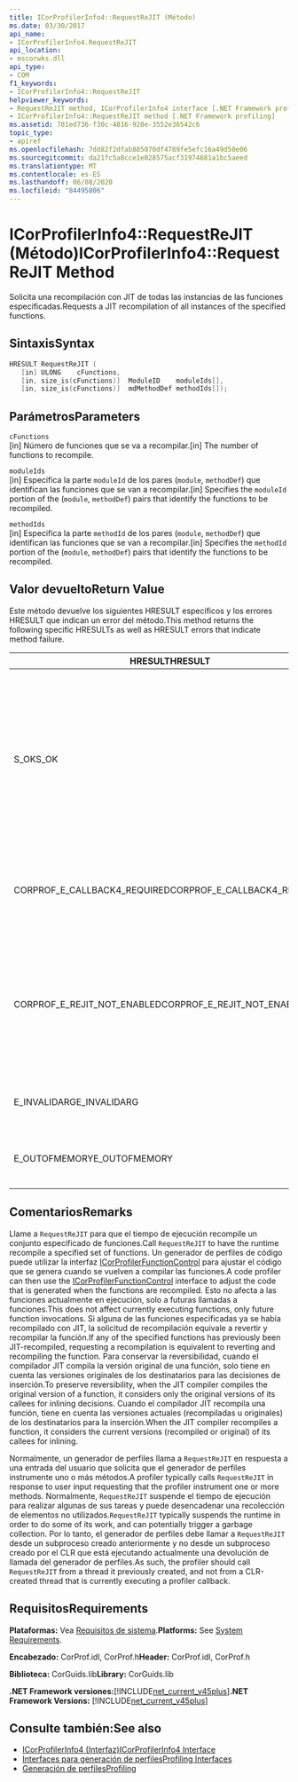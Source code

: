 ```yaml
---
title: ICorProfilerInfo4::RequestReJIT (Método)
ms.date: 03/30/2017
api_name:
- ICorProfilerInfo4.RequestReJIT
api_location:
- mscorwks.dll
api_type:
- COM
f1_keywords:
- ICorProfilerInfo4::RequestReJIT
helpviewer_keywords:
- RequestReJIT method, ICorProfilerInfo4 interface [.NET Framework profiling]
- ICorProfilerInfo4::RequestReJIT method [.NET Framework profiling]
ms.assetid: 781ed736-f30c-4816-920e-3552e36542c6
topic_type:
- apiref
ms.openlocfilehash: 7dd82f2dfab885070df4789fe5efc16a49d50e06
ms.sourcegitcommit: da21fc5a8cce1e028575acf31974681a1bc5aeed
ms.translationtype: MT
ms.contentlocale: es-ES
ms.lasthandoff: 06/08/2020
ms.locfileid: "84495806"
---
```

# <a name="icorprofilerinfo4requestrejit-method"></a><span data-ttu-id="e77f9-102">ICorProfilerInfo4::RequestReJIT (Método)</span><span class="sxs-lookup"><span data-stu-id="e77f9-102">ICorProfilerInfo4::RequestReJIT Method</span></span>
<span data-ttu-id="e77f9-103">Solicita una recompilación con JIT de todas las instancias de las funciones especificadas.</span><span class="sxs-lookup"><span data-stu-id="e77f9-103">Requests a JIT recompilation of all instances of the specified functions.</span></span>  
  
## <a name="syntax"></a><span data-ttu-id="e77f9-104">Sintaxis</span><span class="sxs-lookup"><span data-stu-id="e77f9-104">Syntax</span></span>  
  
```cpp  
HRESULT RequestReJIT (  
   [in] ULONG    cFunctions,  
   [in, size_is(cFunctions)]  ModuleID    moduleIds[],  
   [in, size_is(cFunctions)]  mdMethodDef methodIds[]);  
```  
  
## <a name="parameters"></a><span data-ttu-id="e77f9-105">Parámetros</span><span class="sxs-lookup"><span data-stu-id="e77f9-105">Parameters</span></span>  
 `cFunctions`  
 <span data-ttu-id="e77f9-106">[in] Número de funciones que se va a recompilar.</span><span class="sxs-lookup"><span data-stu-id="e77f9-106">[in] The number of functions to recompile.</span></span>  
  
 `moduleIds`  
 <span data-ttu-id="e77f9-107">[in] Especifica la parte `moduleId` de los pares (`module`, `methodDef`) que identifican las funciones que se van a recompilar.</span><span class="sxs-lookup"><span data-stu-id="e77f9-107">[in] Specifies the `moduleId` portion of the (`module`, `methodDef`) pairs that identify the functions to be recompiled.</span></span>  
  
 `methodIds`  
 <span data-ttu-id="e77f9-108">[in] Especifica la parte `methodId` de los pares (`module`, `methodDef`) que identifican las funciones que se van a recompilar.</span><span class="sxs-lookup"><span data-stu-id="e77f9-108">[in] Specifies the `methodId` portion of the (`module`, `methodDef`) pairs that identify the functions to be recompiled.</span></span>  
  
## <a name="return-value"></a><span data-ttu-id="e77f9-109">Valor devuelto</span><span class="sxs-lookup"><span data-stu-id="e77f9-109">Return Value</span></span>  
 <span data-ttu-id="e77f9-110">Este método devuelve los siguientes HRESULT específicos y los errores HRESULT que indican un error del método.</span><span class="sxs-lookup"><span data-stu-id="e77f9-110">This method returns the following specific HRESULTs as well as HRESULT errors that indicate method failure.</span></span>  
  
|<span data-ttu-id="e77f9-111">HRESULT</span><span class="sxs-lookup"><span data-stu-id="e77f9-111">HRESULT</span></span>|<span data-ttu-id="e77f9-112">Descripción</span><span class="sxs-lookup"><span data-stu-id="e77f9-112">Description</span></span>|  
|-------------|-----------------|  
|<span data-ttu-id="e77f9-113">S_OK</span><span class="sxs-lookup"><span data-stu-id="e77f9-113">S_OK</span></span>|<span data-ttu-id="e77f9-114">Se intentó marcar todos los métodos para la recompilación con JIT.</span><span class="sxs-lookup"><span data-stu-id="e77f9-114">An attempt was made to mark all the methods for JIT recompilation.</span></span> <span data-ttu-id="e77f9-115">El generador de perfiles debe implementar el método [ICorProfilerCallback4:: rejiterror (](icorprofilercallback4-rejiterror-method.md) para determinar qué métodos se marcaron correctamente para la recompilación JIT.</span><span class="sxs-lookup"><span data-stu-id="e77f9-115">The profiler must implement the [ICorProfilerCallback4::ReJITError](icorprofilercallback4-rejiterror-method.md) method to determine which methods were successfully marked for JIT recompilation.</span></span>|  
|<span data-ttu-id="e77f9-116">CORPROF_E_CALLBACK4_REQUIRED</span><span class="sxs-lookup"><span data-stu-id="e77f9-116">CORPROF_E_CALLBACK4_REQUIRED</span></span>|<span data-ttu-id="e77f9-117">El generador de perfiles debe implementar la interfaz [ICorProfilerCallback4](icorprofilercallback4-interface.md) para que se admita esta llamada.</span><span class="sxs-lookup"><span data-stu-id="e77f9-117">The profiler must implement the [ICorProfilerCallback4](icorprofilercallback4-interface.md) interface for this call to be supported.</span></span>|  
|<span data-ttu-id="e77f9-118">CORPROF_E_REJIT_NOT_ENABLED</span><span class="sxs-lookup"><span data-stu-id="e77f9-118">CORPROF_E_REJIT_NOT_ENABLED</span></span>|<span data-ttu-id="e77f9-119">No se habilitó la recompilación con JIT.</span><span class="sxs-lookup"><span data-stu-id="e77f9-119">JIT recompilation has not been enabled.</span></span> <span data-ttu-id="e77f9-120">Debe habilitar la recompilación JIT durante la inicialización mediante el método [ICorProfilerInfo:: SetEventMask](icorprofilerinfo-seteventmask-method.md) para establecer la `COR_PRF_ENABLE_REJIT` marca.</span><span class="sxs-lookup"><span data-stu-id="e77f9-120">You must enable JIT recompilation during initialization by using the [ICorProfilerInfo::SetEventMask](icorprofilerinfo-seteventmask-method.md) method to set the `COR_PRF_ENABLE_REJIT` flag.</span></span>|  
|<span data-ttu-id="e77f9-121">E_INVALIDARG</span><span class="sxs-lookup"><span data-stu-id="e77f9-121">E_INVALIDARG</span></span>|<span data-ttu-id="e77f9-122">`cFunctions` es 0, o `moduleIds` o `methodIds` es `NULL`.</span><span class="sxs-lookup"><span data-stu-id="e77f9-122">`cFunctions` is 0, or `moduleIds` or `methodIds` is `NULL`.</span></span>|  
|||  
|<span data-ttu-id="e77f9-123">E_OUTOFMEMORY</span><span class="sxs-lookup"><span data-stu-id="e77f9-123">E_OUTOFMEMORY</span></span>|<span data-ttu-id="e77f9-124">El CLR no pudo completar la solicitud porque se quedó sin memoria.</span><span class="sxs-lookup"><span data-stu-id="e77f9-124">The CLR was unable to complete the request because it ran out of memory.</span></span>|  
  
## <a name="remarks"></a><span data-ttu-id="e77f9-125">Comentarios</span><span class="sxs-lookup"><span data-stu-id="e77f9-125">Remarks</span></span>  
 <span data-ttu-id="e77f9-126">Llame a `RequestReJIT` para que el tiempo de ejecución recompile un conjunto especificado de funciones.</span><span class="sxs-lookup"><span data-stu-id="e77f9-126">Call `RequestReJIT` to have the runtime recompile a specified set of functions.</span></span> <span data-ttu-id="e77f9-127">Un generador de perfiles de código puede utilizar la interfaz [ICorProfilerFunctionControl](icorprofilerfunctioncontrol-interface.md) para ajustar el código que se genera cuando se vuelven a compilar las funciones.</span><span class="sxs-lookup"><span data-stu-id="e77f9-127">A code profiler can then use the [ICorProfilerFunctionControl](icorprofilerfunctioncontrol-interface.md) interface to adjust the code that is generated when the functions are recompiled.</span></span> <span data-ttu-id="e77f9-128">Esto no afecta a las funciones actualmente en ejecución, solo a futuras llamadas a funciones.</span><span class="sxs-lookup"><span data-stu-id="e77f9-128">This does not affect currently executing functions, only future function invocations.</span></span> <span data-ttu-id="e77f9-129">Si alguna de las funciones especificadas ya se había recompilado con JIT, la solicitud de recompilación equivale a revertir y recompilar la función.</span><span class="sxs-lookup"><span data-stu-id="e77f9-129">If any of the specified functions has previously been JIT-recompiled, requesting a recompilation is equivalent to reverting and recompiling the function.</span></span> <span data-ttu-id="e77f9-130">Para conservar la reversibilidad, cuando el compilador JIT compila la versión original de una función, solo tiene en cuenta las versiones originales de los destinatarios para las decisiones de inserción.</span><span class="sxs-lookup"><span data-stu-id="e77f9-130">To preserve reversibility, when the JIT compiler compiles the original version of a function, it considers only the original versions of its callees for inlining decisions.</span></span> <span data-ttu-id="e77f9-131">Cuando el compilador JIT recompila una función, tiene en cuenta las versiones actuales (recompiladas u originales) de los destinatarios para la inserción.</span><span class="sxs-lookup"><span data-stu-id="e77f9-131">When the JIT compiler recompiles a function, it considers the current versions (recompiled or original) of its callees for inlining.</span></span>  
  
 <span data-ttu-id="e77f9-132">Normalmente, un generador de perfiles llama a `RequestReJIT` en respuesta a una entrada del usuario que solicita que el generador de perfiles instrumente uno o más métodos.</span><span class="sxs-lookup"><span data-stu-id="e77f9-132">A profiler typically calls `RequestReJIT` in response to user input requesting that the profiler instrument one or more methods.</span></span> <span data-ttu-id="e77f9-133">Normalmente, `RequestReJIT` suspende el tiempo de ejecución para realizar algunas de sus tareas y puede desencadenar una recolección de elementos no utilizados.</span><span class="sxs-lookup"><span data-stu-id="e77f9-133">`RequestReJIT` typically suspends the runtime in order to do some of its work, and can potentially trigger a garbage collection.</span></span> <span data-ttu-id="e77f9-134">Por lo tanto, el generador de perfiles debe llamar a `RequestReJIT` desde un subproceso creado anteriormente y no desde un subproceso creado por el CLR que está ejecutando actualmente una devolución de llamada del generador de perfiles.</span><span class="sxs-lookup"><span data-stu-id="e77f9-134">As such, the profiler should call `RequestReJIT` from a thread it previously created, and not from a CLR-created thread that is currently executing a profiler callback.</span></span>  
  
## <a name="requirements"></a><span data-ttu-id="e77f9-135">Requisitos</span><span class="sxs-lookup"><span data-stu-id="e77f9-135">Requirements</span></span>  
 <span data-ttu-id="e77f9-136">**Plataformas:** Vea [Requisitos de sistema](../../get-started/system-requirements.md).</span><span class="sxs-lookup"><span data-stu-id="e77f9-136">**Platforms:** See [System Requirements](../../get-started/system-requirements.md).</span></span>  
  
 <span data-ttu-id="e77f9-137">**Encabezado:** CorProf.idl, CorProf.h</span><span class="sxs-lookup"><span data-stu-id="e77f9-137">**Header:** CorProf.idl, CorProf.h</span></span>  
  
 <span data-ttu-id="e77f9-138">**Biblioteca:** CorGuids.lib</span><span class="sxs-lookup"><span data-stu-id="e77f9-138">**Library:** CorGuids.lib</span></span>  
  
 <span data-ttu-id="e77f9-139">**.NET Framework versiones:**[!INCLUDE[net_current_v45plus](../../../../includes/net-current-v45plus-md.md)]</span><span class="sxs-lookup"><span data-stu-id="e77f9-139">**.NET Framework Versions:** [!INCLUDE[net_current_v45plus](../../../../includes/net-current-v45plus-md.md)]</span></span>  
  
## <a name="see-also"></a><span data-ttu-id="e77f9-140">Consulte también:</span><span class="sxs-lookup"><span data-stu-id="e77f9-140">See also</span></span>

- [<span data-ttu-id="e77f9-141">ICorProfilerInfo4 (Interfaz)</span><span class="sxs-lookup"><span data-stu-id="e77f9-141">ICorProfilerInfo4 Interface</span></span>](icorprofilerinfo4-interface.md)
- [<span data-ttu-id="e77f9-142">Interfaces para generación de perfiles</span><span class="sxs-lookup"><span data-stu-id="e77f9-142">Profiling Interfaces</span></span>](profiling-interfaces.md)
- [<span data-ttu-id="e77f9-143">Generación de perfiles</span><span class="sxs-lookup"><span data-stu-id="e77f9-143">Profiling</span></span>](index.md)
